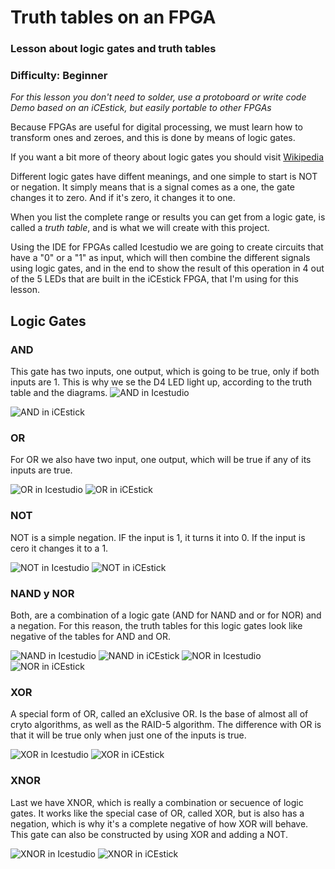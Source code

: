 # Truth tables on an FPGA
### Lesson about logic gates and truth tables
### Difficulty: Beginner
*For this lesson you don't need to solder, use a protoboard or write code*
*Demo based on an iCEstick, but easily portable to other FPGAs*

Because FPGAs are useful for digital processing, we must learn how to transform ones and zeroes, and this is done by means of logic gates.

If you want a bit more of theory about logic gates you should visit [Wikipedia](https://en.wikipedia.org/wiki/Logic_gate)

Different logic gates have diffent meanings, and one simple to start is NOT or negation. It simply means that is a signal comes as a one, the gate changes it to zero. And if it's zero, it changes it to one.

When you list the complete range or results you can get from a logic gate, is called a *truth table*, and is what we will create with this project.

Using the IDE for FPGAs called Icestudio we are going to create circuits that have a "0" or a "1" as input, which will then combine the different signals using logic gates, and in the end to show the result of this operation in 4 out of the 5 LEDs that are built in the iCEstick FPGA, that I'm using for this lesson.

## Logic Gates
### AND
This gate has two inputs, one output, which is going to be true, only if both inputs are 1. This is why we se the D4 LED light up, according to the truth table and the diagrams.
![AND in Icestudio](https://github.com/fede2cr/fpga_playground/blob/master/tablas%20de%20verdad/doc/im%C3%A1genes/AND.png "AND in Icestudio")

![AND in iCEstick](https://github.com/fede2cr/fpga_playground/blob/master/tablas%20de%20verdad/doc/im%C3%A1genes/fpga-AND.JPG "AND in iCEstick")

### OR
For OR we also have two input, one output, which will be true if any of its inputs are true.

![OR in Icestudio](https://github.com/fede2cr/fpga_playground/blob/master/tablas%20de%20verdad/doc/im%C3%A1genes/OR.png "OR in Icestudio")
![OR in iCEstick](https://github.com/fede2cr/fpga_playground/blob/master/tablas%20de%20verdad/doc/im%C3%A1genes/fpga-OR.JPG "OR in iCEstick")

### NOT
NOT is a simple negation. IF the input is 1, it turns it into 0. If the input is cero it changes it to a 1.

![NOT in Icestudio](https://github.com/fede2cr/fpga_playground/blob/master/tablas%20de%20verdad/doc/im%C3%A1genes/NOT.png "NOT in Icestudio")
![NOT in iCEstick](https://github.com/fede2cr/fpga_playground/blob/master/tablas%20de%20verdad/doc/im%C3%A1genes/fpga-NOT.JPG "NOT in iCEstick")

### NAND y NOR
Both, are a combination of a logic gate (AND for NAND and or for NOR) and a negation. For this reason, the truth tables for this logic gates look like negative of the tables for AND and OR.

![NAND in Icestudio](https://github.com/fede2cr/fpga_playground/blob/master/tablas%20de%20verdad/doc/im%C3%A1genes/NAND.png "NAND in Icestudio")
![NAND in iCEstick](https://github.com/fede2cr/fpga_playground/blob/master/tablas%20de%20verdad/doc/im%C3%A1genes/fpga-NAND.JPG "NAND in iCEstick")
![NOR in Icestudio](https://github.com/fede2cr/fpga_playground/blob/master/tablas%20de%20verdad/doc/im%C3%A1genes/NOR.png "NOR in Icestudio")
![NOR in iCEstick](https://github.com/fede2cr/fpga_playground/blob/master/tablas%20de%20verdad/doc/im%C3%A1genes/fpga-NOR.JPG "NOR in iCEstick")

### XOR
A special form of OR, called an eXclusive OR. Is the base of almost all of cryto algorithms, as well as the RAID-5 algorithm. The difference with OR is that it will be true only when just one of the inputs is true.

![XOR in Icestudio](https://github.com/fede2cr/fpga_playground/blob/master/tablas%20de%20verdad/doc/im%C3%A1genes/XOR.png "XOR in Icestudio")
![XOR in iCEstick](https://github.com/fede2cr/fpga_playground/blob/master/tablas%20de%20verdad/doc/im%C3%A1genes/fpga-XOR.JPG "XOR in iCEstick")

### XNOR
Last we have XNOR, which is really a combination or secuence of logic gates. It works like the special case of OR, called XOR, but is also has a negation, which is why it's a complete negative of how XOR will behave. This gate can also be constructed by using XOR and adding a NOT.

![XNOR in Icestudio](https://github.com/fede2cr/fpga_playground/blob/master/tablas%20de%20verdad/doc/im%C3%A1genes/XNOR.png "XNOR in Icestudio")
![XNOR in iCEstick](https://github.com/fede2cr/fpga_playground/blob/master/tablas%20de%20verdad/doc/im%C3%A1genes/fpga-XNOR.JPG "XNOR in iCEstick")
